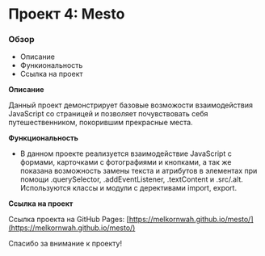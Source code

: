# Проект 4: Mesto

### Обзор
* Описание
* Функиональность
* Ссылка на проект

**Описание**

Данный проект демонстрирует базовые возможости взаимодействия JavaScript со страницей и позволяет почувствовать себя путешественником, покорившим прекрасные места.

**Функциональность**

* В данном проекте реализуется взаимодействие JavaScript с формами, карточками с фотографиями и кнопками, а так же показана возможность замены текста и атрибутов в элементах при помощи .querySelector, .addEventListener, .textContent и .src/.alt. Используются классы и модули с дерективами import, export.

**Ссылка на проект**

Ссылка проекта на GitHub Pages: [https://melkornwah.github.io/mesto/](https://melkornwah.github.io/mesto/)

Спасибо за внимание к проекту!
